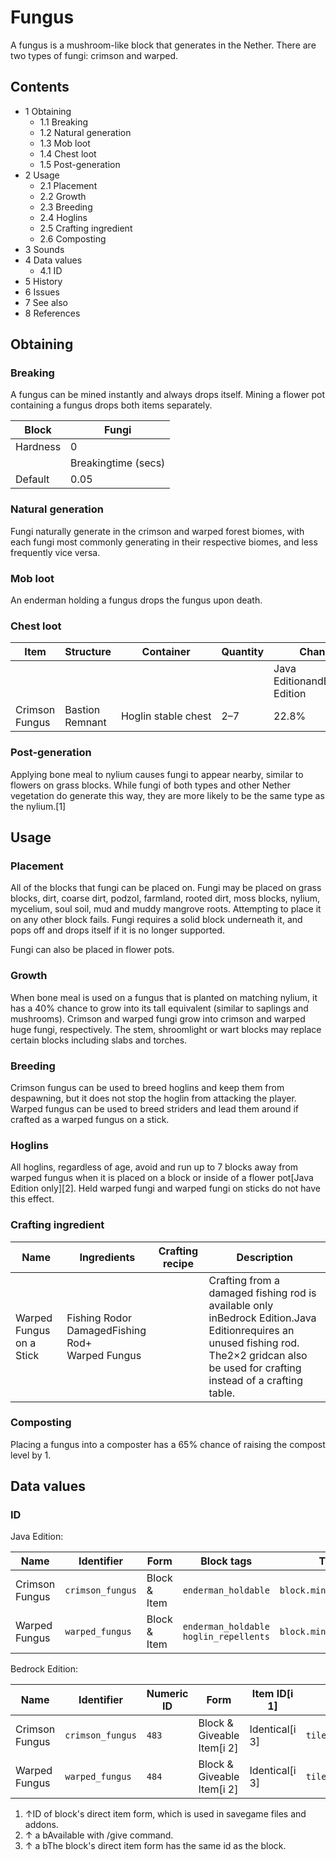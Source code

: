 # Fungus
A fungus is a mushroom-like block that generates in the Nether. There are two types of fungi: crimson and warped.

## Contents
- 1 Obtaining
	- 1.1 Breaking
	- 1.2 Natural generation
	- 1.3 Mob loot
	- 1.4 Chest loot
	- 1.5 Post-generation
- 2 Usage
	- 2.1 Placement
	- 2.2 Growth
	- 2.3 Breeding
	- 2.4 Hoglins
	- 2.5 Crafting ingredient
	- 2.6 Composting
- 3 Sounds
- 4 Data values
	- 4.1 ID
- 5 History
- 6 Issues
- 7 See also
- 8 References

## Obtaining
### Breaking
A fungus can be mined instantly and always drops itself. Mining a flower pot containing a fungus drops both items separately.

| Block    | Fungi               |
|----------|---------------------|
| Hardness | 0                   |
|          | Breakingtime (secs) |
| Default  | 0.05                |

### Natural generation
Fungi naturally generate in the crimson and warped forest biomes, with each fungi most commonly generating in their respective biomes, and less frequently vice versa.


### Mob loot
An enderman holding a fungus drops the fungus upon death.

### Chest loot
| Item           | Structure       | Container           | Quantity | Chance                         |
|----------------|-----------------|---------------------|----------|--------------------------------|
|                |                 |                     |          | Java EditionandBedrock Edition |
| Crimson Fungus | Bastion Remnant | Hoglin stable chest | 2–7      | 22.8%                          |

### Post-generation
Applying bone meal to nylium causes fungi to appear nearby, similar to flowers on grass blocks. While fungi of both types and other Nether vegetation do generate this way, they are more likely to be the same type as the nylium.[1]

## Usage
### Placement
All of the blocks that fungi can be placed on.
Fungi may be placed on grass blocks, dirt, coarse dirt, podzol, farmland, rooted dirt, moss blocks, nylium, mycelium, soul soil, mud and muddy mangrove roots. Attempting to place it on any other block fails. Fungi requires a solid block underneath it, and pops off and drops itself if it is no longer supported.

Fungi can also be placed in flower pots.

### Growth
When bone meal is used on a fungus that is planted on matching nylium, it has a 40% chance to grow into its tall equivalent (similar to saplings and mushrooms). Crimson and warped fungi grow into crimson and warped huge fungi, respectively. The stem, shroomlight or wart blocks may replace certain blocks including slabs and torches.

### Breeding
Crimson fungus can be used to breed hoglins and keep them from despawning, but it does not stop the hoglin from attacking the player. Warped fungus can be used to breed striders and lead them around if crafted as a warped fungus on a stick.

### Hoglins
All hoglins, regardless of age, avoid and run up to 7 blocks away from warped fungus when it is placed on a block or inside of a flower pot‌[Java Edition  only][2]. Held warped fungi and warped fungi on sticks do not have this effect.

### Crafting ingredient
| Name                     | Ingredients                                             | Crafting recipe | Description                                                                                                                                                                               |
|--------------------------|---------------------------------------------------------|-----------------|-------------------------------------------------------------------------------------------------------------------------------------------------------------------------------------------|
| Warped Fungus on a Stick | Fishing Rodor<br/>DamagedFishing Rod+<br/>Warped Fungus |                 | Crafting from a damaged fishing rod is available only inBedrock Edition.Java Editionrequires an unused fishing rod. The2×2 gridcan also be used for crafting instead of a crafting table. |

### Composting
Placing a fungus into a composter has a 65% chance of raising the compost level by 1.

## Data values
### ID
Java Edition:

| Name           | Identifier       | Form         | Block tags                                  | Translation key                  |
|----------------|------------------|--------------|---------------------------------------------|----------------------------------|
| Crimson Fungus | `crimson_fungus` | Block & Item | `enderman_holdable`                         | `block.minecraft.crimson_fungus` |
| Warped Fungus  | `warped_fungus`  | Block & Item | `enderman_holdable`<br/>`hoglin_repellents` | `block.minecraft.warped_fungus`  |

Bedrock Edition:

| Name           | Identifier       | Numeric ID | Form                       | Item ID[i 1]   | Translation key            |
|----------------|------------------|------------|----------------------------|----------------|----------------------------|
| Crimson Fungus | `crimson_fungus` | `483`      | Block & Giveable Item[i 2] | Identical[i 3] | `tile.crimson_fungus.name` |
| Warped Fungus  | `warped_fungus`  | `484`      | Block & Giveable Item[i 2] | Identical[i 3] | `tile.warped_fungus.name`  |

1. ↑ID of block's direct item form, which is used in savegame files and addons.
2. ↑ a bAvailable with /give command.
3. ↑ a bThe block's direct item form has the same id as the block.


